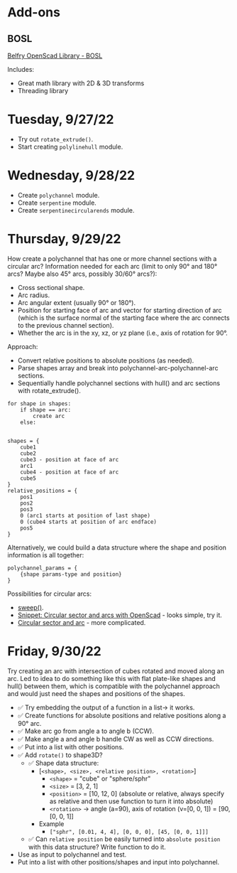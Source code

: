 # Add-ons

## BOSL

[Belfry OpenScad Library - BOSL](https://github.com/revarbat/BOSL)

Includes:

- Great math library with 2D & 3D transforms
- Threading library


# Tuesday, 9/27/22

- Try out `rotate_extrude()`.
- Start creating `polylinehull` module.


# Wednesday, 9/28/22

- Create `polychannel` module.
- Create `serpentine` module.
- Create `serpentinecircularends` module.


# Thursday, 9/29/22

How create a polychannel that has one or more channel sections with a circular arc? Information needed for each arc (limit to only 90&deg; and 180&deg; arcs? Maybe also 45&deg; arcs, possibly 30/60&deg; arcs?):

- Cross sectional shape.
- Arc radius.
- Arc angular extent (usually 90&deg; or 180&deg;).
- Position for starting face of arc and vector for starting direction of arc (which is the surface normal of the starting face where the arc connects to the previous channel section).
- Whether the arc is in the xy, xz, or yz plane (i.e., axis of rotation for 90&deg;.

Approach:

- Convert relative positions to absolute positions (as needed).
- Parse shapes array and break into polychannel-arc-polychannel-arc sections.
- Sequentially handle polychannel sections with hull() and arc sections with rotate_extrude().

```
for shape in shapes:
    if shape == arc:
        create arc
    else:
        
```

```
shapes = {
    cube1
    cube2
    cube3 - position at face of arc
    arc1
    cube4 - position at face of arc
    cube5
}
relative_positions = {
    pos1
    pos2
    pos3
    0 (arc1 starts at position of last shape)
    0 (cube4 starts at position of arc endface)
    pos5
}
```

Alternatively, we could build a data structure where the shape and position information is all together:

```
polychannel_params = {
    {shape params-type and position}
}
```

Possibilities for circular arcs:

- [sweep()](https://github.com/openscad/list-comprehension-demos/blob/master/sweep.scad).
- [Snippet: Circular sector and arcs with OpenScad](https://www.xarg.org/snippet/circular-sector-and-arcs-with-openscad/) - looks simple, try it.
- [Circular sector and arc](https://openhome.cc/eGossip/OpenSCAD/SectorArc.html) - more complicated.


# Friday, 9/30/22

Try creating an arc with intersection of cubes rotated and moved along an arc. Led to idea to do something like this with flat plate-like shapes and hull() between them, which is compatible with the polychannel approach and would just need the shapes and positions of the shapes.

- &#9989; Try embedding the output of a function in a list&rarr; it works.
- &#9989; Create functions for absolute positions and relative positions along a 90&deg; arc.
- &#9989; Make arc go from angle a to angle b (CCW).
- &#9989; Make angle a and angle b handle CW as well as CCW directions.
- &#9989; Put into a list with other positions.
- &#9989; Add `rotate()` to shape3D?
    - &#9989; Shape data structure:
        - [`<shape>, <size>, <relative position>, <rotation>`]
            - `<shape>` = "cube" or "sphere/sphr"
            - `<size>` = [3, 2, 1]
            - `<position>` = [10, 12, 0] (absolute or relative, always specify as relative and then use function to turn it into absolute)
            - `<rotation>` &rarr; angle (a=90), axis of rotation (v=[0, 0, 1]) = [90, [0, 0, 1]]
        - Example
            - `["sphr", [0.01, 4, 4], [0, 0, 0], [45, [0, 0, 1]]]`
    - &#9989; Can `relative position` be easily turned into `absolute position` with this data structure? Write function to do it.
- Use as input to polychannel and test.
- Put into a list with other positions/shapes and input into polychannel.


